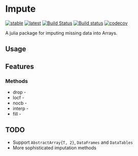 # Impute
[![stable](https://img.shields.io/badge/docs-stable-blue.svg)](https://invenia.github.io/Impute.jl/stable)
[![latest](https://img.shields.io/badge/docs-latest-blue.svg)](https://invenia.github.io/Impute.jl/latest)
[![Build Status](https://travis-ci.org/invenia/Impute.jl.svg?branch=master)](https://travis-ci.org/invenia/Impute.jl)
[![Build status](https://ci.appveyor.com/api/projects/status/github/invenia/Impute.jl?svg=true)](https://ci.appveyor.com/project/invenia/Impute-jl)
[![codecov](https://codecov.io/gh/invenia/Impute.jl/branch/master/graph/badge.svg)](https://codecov.io/gh/invenia/Impute.jl)

A julia package for imputing missing data into Arrays.

## Usage

## Features

### Methods

* drop -
* locf -
* nocb -
* interp -
* fill -

## TODO

* Support `AbstractArray{T, 2}`, `DataFrames` and `DataTables`
* More sophisticated imputation methods
